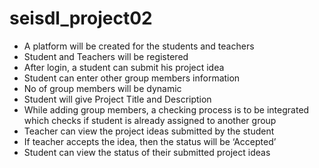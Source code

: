 # seisdl_project02
- A platform will be created for the students and teachers 
- Student and Teachers will be registered 
- After login, a student can submit his project idea 
- Student can enter other group members information 
- No of group members will be dynamic 
- Student will give Project Title and Description 
- While adding group members, a checking process is to be integrated which checks if student is already assigned to another group  
- Teacher can view the project ideas submitted by the student 
- If teacher accepts the idea, then the status will be ‘Accepted’ 
- Student can view the status of their submitted project ideas

